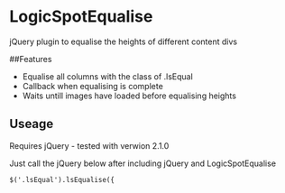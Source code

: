 LogicSpotEqualise
=================

jQuery plugin to equalise the heights of different content divs

##Features

* Equalise all columns with the class of .lsEqual
* Callback when equalising is complete
* Waits untill images have loaded before equalising heights

## Useage

Requires jQuery - tested with verwion 2.1.0

Just call the jQuery below after including jQuery and LogicSpotEqualise

    $('.lsEqual').lsEqualise({
